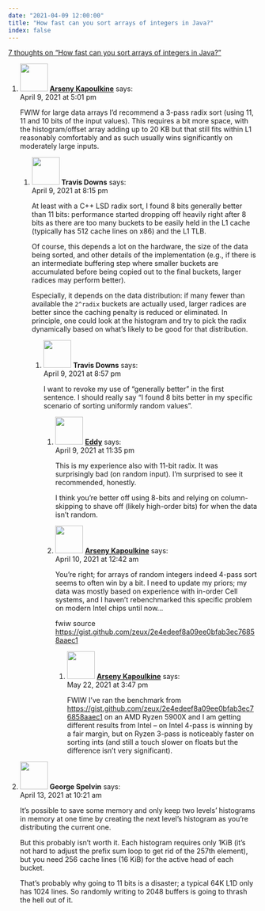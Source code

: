 ```yaml
---
date: "2021-04-09 12:00:00"
title: "How fast can you sort arrays of integers in Java?"
index: false
---
```


[7 thoughts on &ldquo;How fast can you sort arrays of integers in Java?&rdquo;](/lemire/blog/2021/04-09-how-fast-can-you-sort-arrays-of-integers-in-java)

<ol class="comment-list">
<li id="comment-581934" class="comment even thread-even depth-1 parent">
<div class="comment-author vcard">
<img alt src="https://secure.gravatar.com/avatar/b6b1c2c000b5e36a035cc78ff8f071d3?s=56&#038;d=mm&#038;r=g" srcset="https://secure.gravatar.com/avatar/b6b1c2c000b5e36a035cc78ff8f071d3?s=112&#038;d=mm&#038;r=g 2x" class="avatar avatar-56 photo" height="56" width="56" decoding="async" /> <b class="fn"><a href="https://zeux.io" class="url" rel="ugc external nofollow">Arseny Kapoulkine</a></b> <span class="says">says:</span> </div>
<div class="comment-metadata"><time datetime="2021-04-09T17:01:57+00:00">April 9, 2021 at 5:01 pm</time></a> </div>
<div class="comment-content">
<p>FWIW for large data arrays I&rsquo;d recommend a 3-pass radix sort (using 11, 11 and 10 bits of the input values). This requires a bit more space, with the histogram/offset array adding up to 20 KB but that still fits within L1 reasonably comfortably and as such usually wins significantly on moderately large inputs.</p>
</div>
<ol class="children">
<li id="comment-581939" class="comment odd alt depth-2 parent">
<div class="comment-author vcard">
<img alt src="https://secure.gravatar.com/avatar/c6937532928911c0dae3c9c89b658c09?s=56&#038;d=mm&#038;r=g" srcset="https://secure.gravatar.com/avatar/c6937532928911c0dae3c9c89b658c09?s=112&#038;d=mm&#038;r=g 2x" class="avatar avatar-56 photo" height="56" width="56" decoding="async" /> <b class="fn">Travis Downs</b> <span class="says">says:</span> </div>
<div class="comment-metadata"><time datetime="2021-04-09T20:15:35+00:00">April 9, 2021 at 8:15 pm</time></a> </div>
<div class="comment-content">
<p>At least with a C++ LSD radix sort, I found 8 bits generally better than 11 bits: performance started dropping off heavily right after 8 bits as there are too many buckets to be easily held in the L1 cache (typically has 512 cache lines on x86) and the L1 TLB.</p>
<p>Of course, this depends a lot on the hardware, the size of the data being sorted, and other details of the implementation (e.g., if there is an intermediate buffering step where smaller buckets are accumulated before being copied out to the final buckets, larger radices may perform better).</p>
<p>Especially, it depends on the data distribution: if many fewer than available the <code>2^radix</code> buckets are actually used, larger radices are better since the caching penalty is reduced or eliminated. In principle, one could look at the histogram and try to pick the radix dynamically based on what&rsquo;s likely to be good for that distribution.</p>
</div>
<ol class="children">
<li id="comment-581944" class="comment even depth-3 parent">
<div class="comment-author vcard">
<img alt src="https://secure.gravatar.com/avatar/c6937532928911c0dae3c9c89b658c09?s=56&#038;d=mm&#038;r=g" srcset="https://secure.gravatar.com/avatar/c6937532928911c0dae3c9c89b658c09?s=112&#038;d=mm&#038;r=g 2x" class="avatar avatar-56 photo" height="56" width="56" loading="lazy" decoding="async" /> <b class="fn">Travis Downs</b> <span class="says">says:</span> </div>
<div class="comment-metadata"><time datetime="2021-04-09T20:57:39+00:00">April 9, 2021 at 8:57 pm</time></a> </div>
<div class="comment-content">
<p>I want to revoke my use of &ldquo;generally better&rdquo; in the first sentence. I should really say &ldquo;I found 8 bits better in my specific scenario of sorting uniformly random values&rdquo;.</p>
</div>
<ol class="children">
<li id="comment-581950" class="comment odd alt depth-4">
<div class="comment-author vcard">
<img alt src="https://secure.gravatar.com/avatar/2c9232413f06bfd206984132efa05fd9?s=56&#038;d=mm&#038;r=g" srcset="https://secure.gravatar.com/avatar/2c9232413f06bfd206984132efa05fd9?s=112&#038;d=mm&#038;r=g 2x" class="avatar avatar-56 photo" height="56" width="56" loading="lazy" decoding="async" /> <b class="fn"><a href="https://github.com/eloj/radix-sorting" class="url" rel="ugc external nofollow">Eddy</a></b> <span class="says">says:</span> </div>
<div class="comment-metadata"><time datetime="2021-04-09T23:35:37+00:00">April 9, 2021 at 11:35 pm</time></a> </div>
<div class="comment-content">
<p>This is my experience also with 11-bit radix. It was surprisingly bad (on random input). I&rsquo;m surprised to see it recommended, honestly.</p>
<p>I think you&rsquo;re better off using 8-bits and relying on column-skipping to shave off (likely high-order bits) for when the data isn&rsquo;t random.</p>
</div>
</li>
<li id="comment-581951" class="comment even depth-4 parent">
<div class="comment-author vcard">
<img alt src="https://secure.gravatar.com/avatar/b6b1c2c000b5e36a035cc78ff8f071d3?s=56&#038;d=mm&#038;r=g" srcset="https://secure.gravatar.com/avatar/b6b1c2c000b5e36a035cc78ff8f071d3?s=112&#038;d=mm&#038;r=g 2x" class="avatar avatar-56 photo" height="56" width="56" loading="lazy" decoding="async" /> <b class="fn"><a href="https://zeux.io" class="url" rel="ugc external nofollow">Arseny Kapoulkine</a></b> <span class="says">says:</span> </div>
<div class="comment-metadata"><time datetime="2021-04-10T00:42:05+00:00">April 10, 2021 at 12:42 am</time></a> </div>
<div class="comment-content">
<p>You&rsquo;re right; for arrays of random integers indeed 4-pass sort seems to often win by a bit. I need to update my priors; my data was mostly based on experience with in-order Cell systems, and I haven&rsquo;t rebenchmarked this specific problem on modern Intel chips until now&#8230;</p>
<p>fwiw source <a href="https://gist.github.com/zeux/2e4edeef8a09ee0bfab3ec76858aaec1" rel="nofollow ugc">https://gist.github.com/zeux/2e4edeef8a09ee0bfab3ec76858aaec1</a></p>
</div>
<ol class="children">
<li id="comment-584753" class="comment odd alt depth-5">
<div class="comment-author vcard">
<img alt src="https://secure.gravatar.com/avatar/b6b1c2c000b5e36a035cc78ff8f071d3?s=56&#038;d=mm&#038;r=g" srcset="https://secure.gravatar.com/avatar/b6b1c2c000b5e36a035cc78ff8f071d3?s=112&#038;d=mm&#038;r=g 2x" class="avatar avatar-56 photo" height="56" width="56" loading="lazy" decoding="async" /> <b class="fn"><a href="https://zeux.io" class="url" rel="ugc external nofollow">Arseny Kapoulkine</a></b> <span class="says">says:</span> </div>
<div class="comment-metadata"><time datetime="2021-05-22T15:47:57+00:00">May 22, 2021 at 3:47 pm</time></a> </div>
<div class="comment-content">
<p>FWIW I&rsquo;ve ran the benchmark from <a href="https://gist.github.com/zeux/2e4edeef8a09ee0bfab3ec76858aaec1" rel="nofollow ugc">https://gist.github.com/zeux/2e4edeef8a09ee0bfab3ec76858aaec1</a> on an AMD Ryzen 5900X and I am getting different results from Intel &#8211; on Intel 4-pass is winning by a fair margin, but on Ryzen 3-pass is noticeably faster on sorting ints (and still a touch slower on floats but the difference isn&rsquo;t very significant).</p>
</div>
</li>
</ol>
</li>
</ol>
</li>
</ol>
</li>
</ol>
</li>
<li id="comment-582130" class="comment even thread-odd thread-alt depth-1">
<div class="comment-author vcard">
<img alt src="https://secure.gravatar.com/avatar/293aadf0d102ec9bda99ea8e13f2f01a?s=56&#038;d=mm&#038;r=g" srcset="https://secure.gravatar.com/avatar/293aadf0d102ec9bda99ea8e13f2f01a?s=112&#038;d=mm&#038;r=g 2x" class="avatar avatar-56 photo" height="56" width="56" loading="lazy" decoding="async" /> <b class="fn">George Spelvin</b> <span class="says">says:</span> </div>
<div class="comment-metadata"><time datetime="2021-04-13T10:21:35+00:00">April 13, 2021 at 10:21 am</time></a> </div>
<div class="comment-content">
<p>It&rsquo;s possible to save some memory and only keep two levels&rsquo; histograms in memory at one time by creating the next level&rsquo;s histogram as you&rsquo;re distributing the current one.</p>
<p>But this probably isn&rsquo;t worth it. Each histogram requires only 1KiB (it&rsquo;s not hard to adjust the prefix sum loop to get rid of the 257th element), but you need 256 cache lines (16 KiB) for the active head of each bucket.</p>
<p>That&rsquo;s probably why going to 11 bits is a disaster; a typical 64K L1D only has 1024 lines. So randomly writing to 2048 buffers is going to thrash the hell out of it.</p>
</div>
</li>
</ol>
